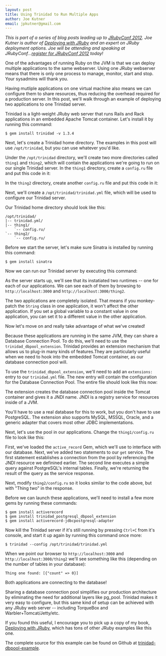 ```yaml
---
layout: post
title: Using Trinidad to Run Multiple Apps
author: Joe Kutner
email: jpkutner@gmail.com
---
```


_This is part of a series of blog posts leading up to [JRubyConf 2012](http://jrubyconf.com). Joe Kutner is author of [Deploying with JRuby](http://pragprog.com/book/jkdepj/deploying-with-jruby "Deploy with JRuby") and an expert on JRuby deployment options. Joe will be attending and speaking at JRubyConf...[register for JRubyConf 2012](http://www.eventbrite.com/event/2571529514) today!_

One of the advantages of running Ruby on the JVM is that we can deploy multiple applications to the same webserver.  Using one JRuby webserver means that there is only one process to manage, monitor, start and stop. Your sysadmins will thank you. 

Having mutliple applications on one virtual machine also means we can configure them to share resources, thus reducing the overhead required for a production server.  In this post, we'll walk through an example of deploying two applications to one Trinidad server. 

Trinidad is a light-weight JRuby web server that runs Rails and Rack applications in an embedded Apache Tomcat container.  Let's install it by running this command:

    $ gem install trinidad -v 1.3.4

Next, let's create a Trinidad home directory.  The examples in this post will use `/opt/trinidad`, but you can use whatever you'd like.

Under the `/opt/trinidad` directory, we'll create two more directories called `thing1` and `thing2`, which will contain the applications we're going to run on our single Trinidad server.  In the `thing1` directory, create a `config.ru` file and put this code in it:

<script src="https://gist.github.com/2254164.js&#63;file=thing1_config.ru">
<!--
require 'rubygems'
require 'sinatra'

get '/' do
  "This is thing one!"
end

run Sinatra::Application
-->
</script>

In the `thing2` directory, create another `config.ru` file and put this code in it:

<script src="https://gist.github.com/2254164.js&#63;file=thing2_config.ru">
<!--
require 'rubygems'
require 'sinatra'

get '/' do
  "This is thing two!"
end

run Sinatra::Application
-->
</script>

Next, we'll create a `/opt/trinidad/trinidad.yml` file, which will be used to configure our Trinidad server.  

<script src="https://gist.github.com/2254164.js?file=trinidad.yml">
<!--
web_apps:
  default:                                  # use the "/" context
    web_app_dir: '/opt/trinidad/thing1'
  thing2:                                   # use the "/thing2" context
    web_app_dir: '/opt/trinidad/thing2'
-->
</script>

Our Trinidad home directory should look like this:

    /opt/trinidad/
    |-- trinidad.yml/
    |-- thing1/
        `-- config.ru/
    `-- thing2/
        `-- config.ru/

Before we start the server, let's make sure Sinatra is installed by running this command:

    $ gem install sinatra

Now we can run our Trinidad server by executing this command:

<script src="https://gist.github.com/2254164.js?file=run.sh">
<!--
trinidad &#8208;&#8208;config /opt/trinidad/trinidad.yml
-->
</script>

As the server starts up, we'll see that its instatiated two runtimes -- one for each of our applications.  We can see each of them by browsing to `http://localhost:3000` and `http://localhost:3000/thing2`.

The two applications are completely isolated.  That means if you monkey-patch the `String` class in one application, it won't affect the other application.  If you set a global variable to a constant value in one application, you can set it to a different value in the other application. 

Now let's move on and really take advantage of what we've created! 

Because these applications are running in the same JVM, they can share a Database Connection Pool.  To do this, we'll need to use the `trinidad_dbpool_extension`.  Trinidad provides an extension mechanism that allows us to plug-in many kinds of features.They are particularly useful when we need to hook into the embedded Tomcat container, as our database connection pool will.

To use the `trinidad_dbpool_extension`, we'll need to add an `extensions:` entry to our `trinidad.yml` file.  The new entry will contain the configuration for the Database Connection Pool.  The entire file should look like this now:

<script src="https://gist.github.com/2254164.js?file=trinidad2.yml">
<!--
web_apps:
  default:
    web_app_dir: '/opt/trinidad/thing1'
  thing2:
    web_app_dir: '/opt/trinidad/thing2'
extensions:
  postgresql_dbpool:                                   
    jndi: 'jdbc/trinidad'                           
    username: 'postgres'                              
    password: 'Passw0rd'                              
    url: 'jdbc:postgresql://localhost:5432/trinidad' 
-->
</script>

The extension creates the database connection pool inside the Tomcat container and gives it a JNDI name.  JNDI is a registry service for resources inside of a JVM.

You'll have to use a real database for this to work, but you don't have to use PostgreSQL.  The extension also supports MySQL, MSSQL, Oracle, and a generic adapter that covers most other JDBC implementations.  

Next, let's use the pool in our applications.  Change the `thing1/config.ru` file to look like this:

<script src="https://gist.github.com/2254164.js?file=config.ru">
<!--
require 'rubygems'
require 'sinatra'
require 'active_record'

get '/' do
  ActiveRecord::Base.establish_connection(
    :adapter => "jdbcpostgresql",
    :jndi => "java:/comp/env/jdbc/trinidad"
  )

  r = ActiveRecord::Base.connection.execute(
    "select count(*) from pg_catalog.pg_tablespace")

  "Thing one found: #{r.inspect}"
end

run Sinatra::Application
-->
</script>

First, we've loaded the `active_record` Gem, which we'll use to interface with our database.  Next, we've added two statements to our `get` service.  The first statement establishes a connection from the pool by referencing the JNDI resource we definined earlier.  The second line executes a simple query against PostgreSQL's internal tables.  Finally, we're returning the result of the query as the service response.

Next, modify `thing2/config.ru` so it looks similar to the code above, but with "Thing two" in the response.

Before we can launch these applications, we'll need to install a few more gems by running these commands:

    $ gem install activerecord 
    $ gem install trinidad_postgresql_dbpool_extension 
    $ gem install activerecord-jdbcpostgresql-adapter

Now kill the Trinidad server if it's still running by pressing `Ctrl+C` from it's console, and start it up again by running this command once more:

    $ trinidad --config /opt/trinidad/trinidad.yml

When we point our browser to `http://localhost:3000` and `http://localhost:3000/thing2` we'll see something like this (depending on the number of tables in your database): 

    Thing one found: [{"count" => 0}]

Both applications are connecting to the database!

Sharing a database connection pool simplifies our production architecture by eliminating the need for additional layers like pg_pool. Trinidad makes it very easy to configure, but this same kind of setup can be achieved with any JRuby web server -- including TorqueBox and Warbler+Tomcat/Jetty/etc.

If you found this useful, I encourage you to pick up a copy of my book, [Deploying with JRuby](http://pragprog.com/book/jkdepj/deploying-with-jruby "Deploy with JRuby"), which has tons of other JRuby examples like this one.

The complete source for this example can be found on Github at [trinidad-dbpool-example](https://github.com/jkutner/trinidad-dbpool-example "trinidad-dbpool-example").